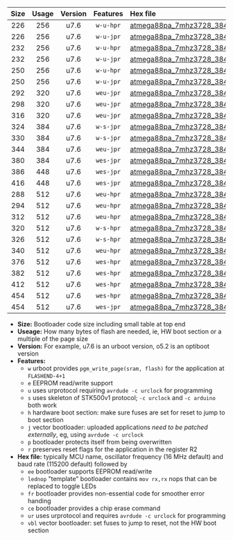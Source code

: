 |Size|Usage|Version|Features|Hex file|
|:-:|:-:|:-:|:-:|:--|
|226|256|u7.6|`w-u-hpr`|[atmega88pa_7mhz3728_38400bps_ur.hex](https://raw.githubusercontent.com/stefanrueger/urboot/main/atmega88pa_7mhz3728_38400bps_ur.hex)|
|226|256|u7.6|`w-u-jpr`|[atmega88pa_7mhz3728_38400bps_ur_vbl.hex](https://raw.githubusercontent.com/stefanrueger/urboot/main/atmega88pa_7mhz3728_38400bps_ur_vbl.hex)|
|232|256|u7.6|`w-u-hpr`|[atmega88pa_7mhz3728_38400bps_lednop_ur.hex](https://raw.githubusercontent.com/stefanrueger/urboot/main/atmega88pa_7mhz3728_38400bps_lednop_ur.hex)|
|232|256|u7.6|`w-u-jpr`|[atmega88pa_7mhz3728_38400bps_lednop_ur_vbl.hex](https://raw.githubusercontent.com/stefanrueger/urboot/main/atmega88pa_7mhz3728_38400bps_lednop_ur_vbl.hex)|
|250|256|u7.6|`w-u-hpr`|[atmega88pa_7mhz3728_38400bps_lednop_fr_ur.hex](https://raw.githubusercontent.com/stefanrueger/urboot/main/atmega88pa_7mhz3728_38400bps_lednop_fr_ur.hex)|
|250|256|u7.6|`w-u-jpr`|[atmega88pa_7mhz3728_38400bps_lednop_fr_ur_vbl.hex](https://raw.githubusercontent.com/stefanrueger/urboot/main/atmega88pa_7mhz3728_38400bps_lednop_fr_ur_vbl.hex)|
|292|320|u7.6|`weu-jpr`|[atmega88pa_7mhz3728_38400bps_ee_ur_vbl.hex](https://raw.githubusercontent.com/stefanrueger/urboot/main/atmega88pa_7mhz3728_38400bps_ee_ur_vbl.hex)|
|298|320|u7.6|`weu-jpr`|[atmega88pa_7mhz3728_38400bps_ee_lednop_ur_vbl.hex](https://raw.githubusercontent.com/stefanrueger/urboot/main/atmega88pa_7mhz3728_38400bps_ee_lednop_ur_vbl.hex)|
|316|320|u7.6|`weu-jpr`|[atmega88pa_7mhz3728_38400bps_ee_lednop_fr_ur_vbl.hex](https://raw.githubusercontent.com/stefanrueger/urboot/main/atmega88pa_7mhz3728_38400bps_ee_lednop_fr_ur_vbl.hex)|
|324|384|u7.6|`w-s-jpr`|[atmega88pa_7mhz3728_38400bps_vbl.hex](https://raw.githubusercontent.com/stefanrueger/urboot/main/atmega88pa_7mhz3728_38400bps_vbl.hex)|
|330|384|u7.6|`w-s-jpr`|[atmega88pa_7mhz3728_38400bps_lednop_vbl.hex](https://raw.githubusercontent.com/stefanrueger/urboot/main/atmega88pa_7mhz3728_38400bps_lednop_vbl.hex)|
|344|384|u7.6|`weu-jpr`|[atmega88pa_7mhz3728_38400bps_ee_lednop_fr_ce_ur_vbl.hex](https://raw.githubusercontent.com/stefanrueger/urboot/main/atmega88pa_7mhz3728_38400bps_ee_lednop_fr_ce_ur_vbl.hex)|
|380|384|u7.6|`wes-jpr`|[atmega88pa_7mhz3728_38400bps_ee_vbl.hex](https://raw.githubusercontent.com/stefanrueger/urboot/main/atmega88pa_7mhz3728_38400bps_ee_vbl.hex)|
|386|448|u7.6|`wes-jpr`|[atmega88pa_7mhz3728_38400bps_ee_lednop_vbl.hex](https://raw.githubusercontent.com/stefanrueger/urboot/main/atmega88pa_7mhz3728_38400bps_ee_lednop_vbl.hex)|
|416|448|u7.6|`wes-jpr`|[atmega88pa_7mhz3728_38400bps_ee_lednop_fr_vbl.hex](https://raw.githubusercontent.com/stefanrueger/urboot/main/atmega88pa_7mhz3728_38400bps_ee_lednop_fr_vbl.hex)|
|288|512|u7.6|`weu-hpr`|[atmega88pa_7mhz3728_38400bps_ee_ur.hex](https://raw.githubusercontent.com/stefanrueger/urboot/main/atmega88pa_7mhz3728_38400bps_ee_ur.hex)|
|294|512|u7.6|`weu-hpr`|[atmega88pa_7mhz3728_38400bps_ee_lednop_ur.hex](https://raw.githubusercontent.com/stefanrueger/urboot/main/atmega88pa_7mhz3728_38400bps_ee_lednop_ur.hex)|
|312|512|u7.6|`weu-hpr`|[atmega88pa_7mhz3728_38400bps_ee_lednop_fr_ur.hex](https://raw.githubusercontent.com/stefanrueger/urboot/main/atmega88pa_7mhz3728_38400bps_ee_lednop_fr_ur.hex)|
|320|512|u7.6|`w-s-hpr`|[atmega88pa_7mhz3728_38400bps.hex](https://raw.githubusercontent.com/stefanrueger/urboot/main/atmega88pa_7mhz3728_38400bps.hex)|
|326|512|u7.6|`w-s-hpr`|[atmega88pa_7mhz3728_38400bps_lednop.hex](https://raw.githubusercontent.com/stefanrueger/urboot/main/atmega88pa_7mhz3728_38400bps_lednop.hex)|
|340|512|u7.6|`weu-hpr`|[atmega88pa_7mhz3728_38400bps_ee_lednop_fr_ce_ur.hex](https://raw.githubusercontent.com/stefanrueger/urboot/main/atmega88pa_7mhz3728_38400bps_ee_lednop_fr_ce_ur.hex)|
|376|512|u7.6|`wes-hpr`|[atmega88pa_7mhz3728_38400bps_ee.hex](https://raw.githubusercontent.com/stefanrueger/urboot/main/atmega88pa_7mhz3728_38400bps_ee.hex)|
|382|512|u7.6|`wes-hpr`|[atmega88pa_7mhz3728_38400bps_ee_lednop.hex](https://raw.githubusercontent.com/stefanrueger/urboot/main/atmega88pa_7mhz3728_38400bps_ee_lednop.hex)|
|412|512|u7.6|`wes-hpr`|[atmega88pa_7mhz3728_38400bps_ee_lednop_fr.hex](https://raw.githubusercontent.com/stefanrueger/urboot/main/atmega88pa_7mhz3728_38400bps_ee_lednop_fr.hex)|
|454|512|u7.6|`wes-hpr`|[atmega88pa_7mhz3728_38400bps_ee_lednop_fr_ce.hex](https://raw.githubusercontent.com/stefanrueger/urboot/main/atmega88pa_7mhz3728_38400bps_ee_lednop_fr_ce.hex)|
|454|512|u7.6|`wes-jpr`|[atmega88pa_7mhz3728_38400bps_ee_lednop_fr_ce_vbl.hex](https://raw.githubusercontent.com/stefanrueger/urboot/main/atmega88pa_7mhz3728_38400bps_ee_lednop_fr_ce_vbl.hex)|

- **Size:** Bootloader code size including small table at top end
- **Useage:** How many bytes of flash are needed, ie, HW boot section or a multiple of the page size
- **Version:** For example, u7.6 is an urboot version, o5.2 is an optiboot version
- **Features:**
  + `w` urboot provides `pgm_write_page(sram, flash)` for the application at `FLASHEND-4+1`
  + `e` EEPROM read/write support
  + `u` uses urprotocol requiring `avrdude -c urclock` for programming
  + `s` uses skeleton of STK500v1 protocol; `-c urclock` and `-c arduino` both work
  + `h` hardware boot section: make sure fuses are set for reset to jump to boot section
  + `j` vector bootloader: uploaded applications *need to be patched externally*, eg, using `avrdude -c urclock`
  + `p` bootloader protects itself from being overwritten
  + `r` preserves reset flags for the application in the register R2
- **Hex file:** typically MCU name, oscillator frequency (16 MHz default) and baud rate (115200 default) followed by
  + `ee` bootloader supports EEPROM read/write
  + `lednop` "template" bootloader contains `mov rx,rx` nops that can be replaced to toggle LEDs
  + `fr` bootloader provides non-essential code for smoother error handing
  + `ce` bootloader provides a chip erase command
  + `ur` uses urprotocol and requires `avrdude -c urclock` for programming
  + `vbl` vector bootloader: set fuses to jump to reset, not the HW boot section
